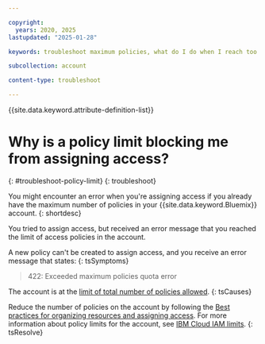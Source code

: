 ```yaml
---

copyright:
  years: 2020, 2025
lastupdated: "2025-01-28"

keywords: troubleshoot maximum policies, what do I do when I reach too many policies, exceed policies count

subcollection: account

content-type: troubleshoot

---
```


{{site.data.keyword.attribute-definition-list}}

# Why is a policy limit blocking me from assigning access?
{: #troubleshoot-policy-limit}
{: troubleshoot}

You might encounter an error when you're assigning access if you already have the maximum number of policies in your {{site.data.keyword.Bluemix}} account.
{: shortdesc}

You tried to assign access, but received an error message that you reached the limit of access policies in the  account.

A new policy can't be created to assign access, and you receive an error message that states:
{: tsSymptoms}

> 422: Exceeded maximum policies quota error

The account is at the [limit of total number of policies allowed](/docs/account?topic=account-known-issues).
{: tsCauses}

Reduce the number of policies on the account by following the [Best practices for organizing resources and assigning access](/docs/account?topic=account-account_setup). For more information about policy limits for the account, see [IBM Cloud IAM limits](/docs/account?topic=account-known-issues).
{: tsResolve}
